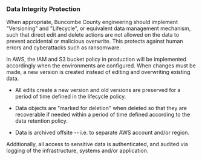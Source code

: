 ### Data Integrity Protection

When appropriate, Buncombe County engineering should implement "Versioning"
and "Lifecycle", or equivalent data management mechanism, such that direct edit
and delete actions are not allowed on the data to prevent accidental or
malicious overwrite. This protects against human errors and cyberattacks such as
ransomware.

In AWS, the IAM and S3 bucket policy in production will be implemented
accordingly when the environments are configured. When changes must be made, a
new version is created instead of editing and overwriting existing data.

* All edits create a new version and old versions are preserved for a period of
  time defined in the lifecycle policy.

* Data objects are "marked for deletion" when deleted so that they are
  recoverable if needed within a period of time defined according to the data
  retention policy.

* Data is archived offsite -- i.e. to separate AWS account and/or region.

Additionally, all access to sensitive data is authenticated, and audited via
logging of the infrastructure, systems and/or application.
